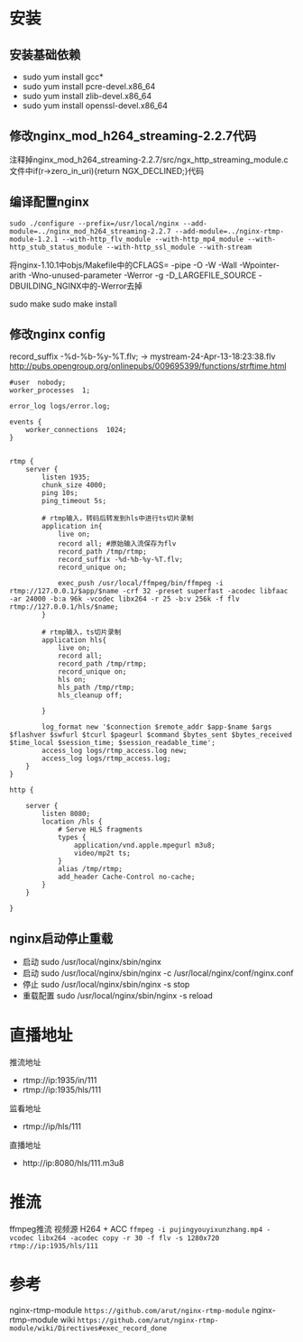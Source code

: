 

# 安装

## 安装基础依赖
- sudo yum install gcc\*
- sudo yum install pcre-devel.x86_64
- sudo yum install zlib-devel.x86_64
- sudo yum install openssl-devel.x86_64

## 修改nginx_mod_h264_streaming-2.2.7代码
注释掉nginx_mod_h264_streaming-2.2.7/src/ngx_http_streaming_module.c文件中if(r->zero_in_uri){return NGX_DECLINED;}代码


## 编译配置nginx

```
sudo ./configure --prefix=/usr/local/nginx --add-module=../nginx_mod_h264_streaming-2.2.7 --add-module=../nginx-rtmp-module-1.2.1 --with-http_flv_module --with-http_mp4_module --with-http_stub_status_module --with-http_ssl_module --with-stream
```

将nginx-1.10.1中objs/Makefile中的CFLAGS= -pipe -O -W -Wall -Wpointer-arith -Wno-unused-parameter -Werror -g -D_LARGEFILE_SOURCE -DBUILDING_NGINX中的-Werror去掉

sudo make 
sudo make install


## 修改nginx config


record_suffix -%d-%b-%y-%T.flv;  ->   mystream-24-Apr-13-18:23:38.flv   http://pubs.opengroup.org/onlinepubs/009695399/functions/strftime.html


```
#user  nobody;
worker_processes  1;

error_log logs/error.log;

events {
    worker_connections  1024;
}


rtmp {
    server {
        listen 1935;
        chunk_size 4000;
		ping 10s;
		ping_timeout 5s;

		# rtmp输入，转码后转发到hls中进行ts切片录制
		application in{
			live on;
			record all; #原始输入流保存为flv
			record_path /tmp/rtmp;
			record_suffix -%d-%b-%y-%T.flv;
            record_unique on;

			exec_push /usr/local/ffmpeg/bin/ffmpeg -i rtmp://127.0.0.1/$app/$name -crf 32 -preset superfast -acodec libfaac -ar 24000 -b:a 96k -vcodec libx264 -r 25 -b:v 256k -f flv rtmp://127.0.0.1/hls/$name;
		}

		# rtmp输入，ts切片录制
	    application hls{
	        live on;
	        record all;
	        record_path /tmp/rtmp;
	        record_unique on;
	        hls on;
	        hls_path /tmp/rtmp;
	        hls_cleanup off;

	    }

	    log_format new '$connection $remote_addr $app-$name $args $flashver $swfurl $tcurl $pageurl $command $bytes_sent $bytes_received $time_local $session_time; $session_readable_time';
	    access_log logs/rtmp_access.log new;
	    access_log logs/rtmp_access.log;
	}
}

http {

    server {
    	listen 8080;
    	location /hls {
            # Serve HLS fragments
            types {
                application/vnd.apple.mpegurl m3u8;
                video/mp2t ts;
            }
            alias /tmp/rtmp;
            add_header Cache-Control no-cache;
        }
    }

}
```

## nginx启动停止重载

- 启动 sudo /usr/local/nginx/sbin/nginx
- 启动 sudo /usr/local/nginx/sbin/nginx -c /usr/local/nginx/conf/nginx.conf
- 停止 sudo /usr/local/nginx/sbin/nginx -s stop
- 重载配置 sudo /usr/local/nginx/sbin/nginx -s reload


# 直播地址

推流地址
- rtmp://ip:1935/in/111
- rtmp://ip:1935/hls/111

监看地址
- rtmp://ip/hls/111

直播地址
- http://ip:8080/hls/111.m3u8


# 推流

ffmpeg推流 视频源 H264 + ACC
` ffmpeg -i pujingyouyixunzhang.mp4 -vcodec libx264 -acodec copy -r 30 -f flv -s 1280x720 rtmp://ip:1935/hls/111 `



# 参考

nginx-rtmp-module `https://github.com/arut/nginx-rtmp-module`
nginx-rtmp-module wiki `https://github.com/arut/nginx-rtmp-module/wiki/Directives#exec_record_done`